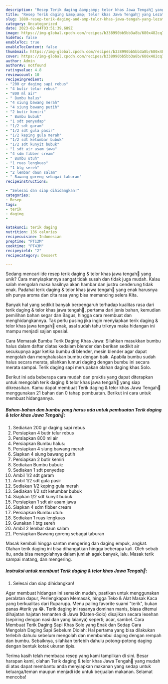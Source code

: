 ```yaml
---
description: "Resep Terik daging &amp;amp; telor khas Jawa Tengah🍂 yang Lezat"
title: "Resep Terik daging &amp;amp; telor khas Jawa Tengah🍂 yang Lezat"
slug: 1880-resep-terik-daging-and-amp-telor-khas-jawa-tengah-yang-lezat
category: Uncategorized
date: 2023-02-04T03:51:39.689Z
image: https://img-global.cpcdn.com/recipes/b338990bb5bb3a8b/680x482cq70/terik-daging-telor-khas-jawa-tengah-foto-resep-utama.jpg
hideToc: false
enableToc: true
enableTocContent: false
thumbnail: https://img-global.cpcdn.com/recipes/b338990bb5bb3a8b/680x482cq70/terik-daging-telor-khas-jawa-tengah-foto-resep-utama.jpg
cover: https://img-global.cpcdn.com/recipes/b338990bb5bb3a8b/680x482cq70/terik-daging-telor-khas-jawa-tengah-foto-resep-utama.jpg
author: Admin
authorAv: notfound
ratingvalue: 4.8
reviewcount: 10
recipeingredient:
- "200 gr daging sapi rebus"
- "4 butir telur rebus"
- "800 ml air"
- " Bumbu halus"
- "4 siung bawang merah"
- "4 siung bawang putih"
- "2 butir kemiri"
- " Bumbu bubuk"
- "1 sdt penyedap"
- "1/2 sdt garam"
- "1/2 sdt gula pasir"
- "1/2 keping gula merah"
- "1/2 sdt ketumbar bubuk"
- "1/2 sdt kunyit bubuk"
- "1 sdt air asam jawa"
- "4 sdm fibber cream"
- " Bumbu utuh"
- "1 ruas lengkuas"
- "1 btg sereh"
- "2 lembar daun salam"
- " Bawang goreng sebagai taburan"
recipeinstructions:

- "Selesai dan siap dihidangkan!"
categories:
- Resep
tags:
- terik
- daging
- 

katakunci: terik daging  
nutrition: 136 calories
recipecuisine: Indonesian
preptime: "PT12M"
cooktime: "PT43M"
recipeyield: "2"
recipecategory: Dessert

---
```





Sedang mencari ide resep terik daging &amp; telor khas jawa tengah🍂 yang unik? Cara menyiapkannya sangat tidak susah dan tidak juga mudah. Kalau salah mengolah maka hasilnya akan hambar dan justru cenderung tidak enak. Padahal terik daging &amp; telor khas jawa tengah🍂 yang enak harusnya sih punya aroma dan cita rasa yang bisa memancing selera Kita.





Banyak hal yang sedikit banyak berpengaruh terhadap kualitas rasa dari terik daging &amp; telor khas jawa tengah🍂, pertama dari jenis bahan, kemudian pemilihan bahan segar dan Bagus, hingga cara membuat dan menghidangkannya. Tak perlu pusing jika ingin menyiapkan terik daging &amp; telor khas jawa tengah🍂 enak,      asal sudah tahu triknya maka hidangan ini mampu menjadi sajian spesial.














Cara Memasak Bumbu Terik Daging Khas Jawa: Silahkan masukkan bumbu halus dalam daftar diatas kedalam blender dan berikan sedikit air secukupnya agar ketika bumbu di blender, mesin blender agar dapat mengolah dan menghaluskan bumbu dengan baik. Apabila bumbu sudah halus secara merata, silahkan lumuri daging dengan bumbu ini secara merata sampai. Terik daging sapi merupakan olahan daging khas Solo.






Berikut ini ada beberapa cara mudah dan praktis yang dapat diterapkan untuk mengolah terik daging &amp; telor khas jawa tengah🍂 yang siap dikreasikan. Kamu dapat membuat Terik daging &amp; telor khas Jawa Tengah🍂 menggunakan 21 bahan dan 0 tahap pembuatan. Berikut ini cara untuk membuat hidangannya.

<!--inarticleads1-->

##### Bahan-bahan dan bumbu yang harus ada untuk pembuatan Terik daging &amp; telor khas Jawa Tengah🍂:

1. Sediakan 200 gr daging sapi rebus
1. Persiapkan 4 butir telur rebus
1. Persiapkan 800 ml air
1. Persiapkan  Bumbu halus:
1. Persiapkan 4 siung bawang merah
1. Siapkan 4 siung bawang putih
1. Persiapkan 2 butir kemiri
1. Sediakan  Bumbu bubuk:
1. Sediakan 1 sdt penyedap
1. Ambil 1/2 sdt garam
1. Ambil 1/2 sdt gula pasir
1. Sediakan 1/2 keping gula merah
1. Sediakan 1/2 sdt ketumbar bubuk
1. Siapkan 1/2 sdt kunyit bubuk
1. Persiapkan 1 sdt air asam jawa
1. Siapkan 4 sdm fibber cream
1. Persiapkan  Bumbu utuh:
1. Sediakan 1 ruas lengkuas
1. Gunakan 1 btg sereh
1. Ambil 2 lembar daun salam
1. Persiapkan  Bawang goreng sebagai taburan


Masak kembali hingga santan mengering dan daging empuk, angkat. Olahan terik daging ini bisa dihangatkan hingga beberapa kali. Oleh sebab itu, anda bisa mengolahnya dalam jumlah agak banyak, lalu. Masak terik sampai matang, dan mengering. 

<!--inarticleads2-->

##### Instruksi untuk membuat Terik daging &amp; telor khas Jawa Tengah🍂:


1. Selesai dan siap dihidangkan!

Agar membuat hidangan ini semakin mudah, pastikan untuk menggunakan peralatan dapur, Perlengkapan Memasak, hingga Teko &amp; Alat Masak Kaca yang berkualitas dari Ruparupa. Menu paling favorite suami &#34;terik&#34;, bukan panas #terik ya 😂. Terik daging ini rasanya dominan manis, biasa ditemui dihajatan hajatan temanten di Jawa (Klaten-Solo) disajikan secara lesehan (sepiring dengan nasi dan yang laianya) seperti; acar, sambel. Cara Membuat Terik Daging Sapi Khas Solo yang Enak dan Sedap Cara Mengolah Daging Sapi Sebelum Diolah: Hal pertama yang bisa dilakukan terlebih dahulu sebelum mengolah dan membumbui daging dengan rempah dan bumbu. Sebaiknya, silahkan terlebih dahulu potong-potong daging dengan bentuk kotak ukuran tipis. 

Terima kasih telah membaca resep yang kami tampilkan di sini. Besar harapan kami, olahan Terik daging &amp; telor khas Jawa Tengah🍂 yang mudah di atas dapat membantu anda menyiapkan makanan yang sedap untuk keluarga/teman maupun menjadi ide untuk berjualan makanan. Selamat mencoba!
